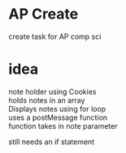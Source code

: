 # AP Create
create task for AP comp sci<br>

# idea

note holder using Cookies<br>
holds notes in an array<br>
Displays notes using for loop<br>
uses a postMessage function <br>
function takes in note parameter<br>


still needs an if statement<br>


